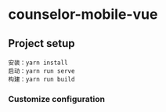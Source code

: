 # counselor-mobile-vue

## Project setup
```
安装：yarn install
启动：yarn run serve
构建：yarn run build
```

### Customize configuration

